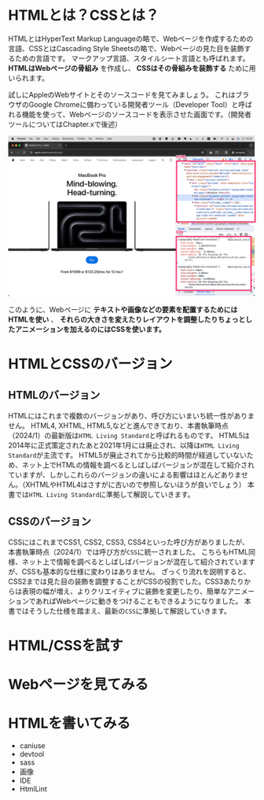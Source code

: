 # HTMLとは？CSSとは？
HTMLとはHyperText Markup Languageの略で、Webページを作成するための言語、CSSとはCascading Style Sheetsの略で、Webページの見た目を装飾するための言語です。
マークアップ言語、スタイルシート言語とも呼ばれます。
__HTMLはWebページの骨組み__ を作成し、 __CSSはその骨組みを装飾する__ ために用いられます。

試しにAppleのWebサイトとそのソースコードを見てみましょう。
これはブラウザのGoogle Chromeに備わっている開発者ツール（Developer Tool）と呼ばれる機能を使って、Webページのソースコードを表示させた画面です。（開発者ツールについてはChapter.xで後述）
<!-- TODO -->

![イメージ図](images/sample-code-in-apple-with-frame.png)

このように、Webページに __テキストや画像などの要素を配置するためにはHTMLを使い__ 、 __それらの大きさを変えたりレイアウトを調整したりちょっとしたアニメーションを加えるのにはCSSを使います。__

# HTMLとCSSのバージョン

## HTMLのバージョン
HTMLにはこれまで複数のバージョンがあり、呼び方にいまいち統一性がありません。
HTML4, XHTML, HTML5,などと進んできており、本書執筆時点（2024/1）の最新版は`HTML Living Standard`と呼ばれるものです。
HTML5は2014年に正式策定されたあと2021年1月には廃止され、以降は`HTML Living Standard`が主流です。
HTML5が廃止されてから比較的時間が経過していないため、ネット上でHTMLの情報を調べるとしばしばバージョンが混在して紹介されていますが、しかしこれらのバージョンの違いによる影響はほとんどありません。（XHTMLやHTML4はさすがに古いので参照しないほうが良いでしょう）
本書では`HTML Living Standard`に準拠して解説していきます。

## CSSのバージョン
CSSにはこれまでCSS1, CSS2, CSS3, CSS4といった呼び方がありましたが、本書執筆時点（2024/1）では呼び方が`CSS`に統一されました。
こちらもHTML同様、ネット上で情報を調べるとしばしばバージョンが混在して紹介されていますが、CSSも基本的な仕様に変わりはありません。
ざっくり流れを説明すると、CSS2までは見た目の装飾を調整することがCSSの役割でした。CSS3あたりからは表現の幅が増え、よりクリエイティブに装飾を変更したり、簡単なアニメーションであればWebページに動きをつけることもできるようになりました。
本書ではそうした仕様を踏まえ、最新の`CSS`に準拠して解説していきます。

# HTML/CSSを試す

# Webページを見てみる

# HTMLを書いてみる

- caniuse
- devtool
- sass
- 画像
- IDE
- HtmlLint

